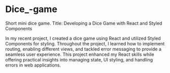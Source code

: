 # Dice_-game
Short mini dice game.
Title: Developing a Dice Game with React and Styled Components

In my recent project, I created a dice game using React and utilized Styled Components for styling. Throughout the project, I learned how to implement routing, enabling different views, and tackled error messaging to provide a seamless user experience. This project enhanced my React skills while offering practical insights into managing state, UI styling, and handling errors in web applications.
